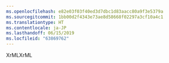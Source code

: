 ```yaml
---
ms.openlocfilehash: e82e03f03f40ed3d7dbc1d83aacc80a9f3e5379a
ms.sourcegitcommit: 1bb00d2f4343e73ae8d58668f02297a3cf10a4c1
ms.translationtype: HT
ms.contentlocale: ja-JP
ms.lasthandoff: 06/15/2019
ms.locfileid: "63869762"
---
```

<span data-ttu-id="d6e4e-101">XrML</span><span class="sxs-lookup"><span data-stu-id="d6e4e-101">XrML</span></span>